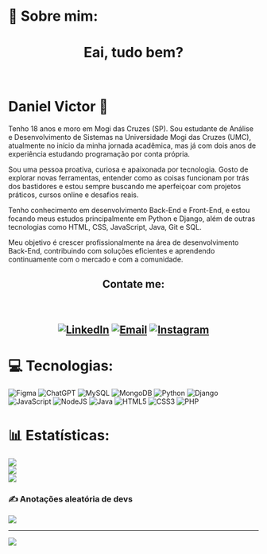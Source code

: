 # 💫 Sobre mim:
<h1 align="center">Eai, tudo bem?</h1><br>
<h1>Daniel Victor 👾</h1>

Tenho 18 anos e moro em Mogi das Cruzes (SP). Sou estudante de Análise e Desenvolvimento de Sistemas na Universidade Mogi das Cruzes (UMC), atualmente no início da minha jornada acadêmica, mas já com dois anos de experiência estudando programação por conta própria.

Sou uma pessoa proativa, curiosa e apaixonada por tecnologia. Gosto de explorar novas ferramentas, entender como as coisas funcionam por trás dos bastidores e estou sempre buscando me aperfeiçoar com projetos práticos, cursos online e desafios reais.

Tenho conhecimento em desenvolvimento Back-End e Front-End, e estou focando meus estudos principalmente em Python e Django, além de outras tecnologias como HTML, CSS, JavaScript, Java, Git e SQL.

Meu objetivo é crescer profissionalmente na área de desenvolvimento Back-End, contribuindo com soluções eficientes e aprendendo continuamente com o mercado e com a comunidade.

<h2 align="center">Contate me:

<br><p align="center">[![LinkedIn](https://img.shields.io/badge/linkedin-%230077B5.svg?style=for-the-badge&logo=linkedin&logoColor=white)](https://www.linkedin.com/in/daniel-victor-218378323) [![Email](https://img.shields.io/badge/Email-D14836?style=for-the-badge&logo=gmail&logoColor=white)](mailto:danielvcruzsiqueira@gmail.com) [![Instagram](https://img.shields.io/badge/Instagram-%23E4405F.svg?style=for-the-badge&logo=Instagram&logoColor=white)](https://www.instagram.com/danielvcruz_s2/)

# 💻 Tecnologias:
![Figma](https://img.shields.io/badge/figma-%23F24E1E.svg?style=for-the-badge&logo=figma&logoColor=white) ![ChatGPT](https://img.shields.io/badge/chatGPT-74aa9c?style=for-the-badge&logo=openai&logoColor=white)
![MySQL](https://img.shields.io/badge/mysql-4479A1.svg?style=for-the-badge&logo=mysql&logoColor=white) ![MongoDB](https://img.shields.io/badge/MongoDB-%234ea94b.svg?style=for-the-badge&logo=mongodb&logoColor=white) ![Python](https://img.shields.io/badge/python-3670A0?style=for-the-badge&logo=python&logoColor=ffdd54) ![Django](https://img.shields.io/badge/django-%23092E20.svg?style=for-the-badge&logo=django&logoColor=white) ![JavaScript](https://img.shields.io/badge/javascript-%23323330.svg?style=for-the-badge&logo=javascript&logoColor=%23F7DF1E) ![NodeJS](https://img.shields.io/badge/node.js-6DA55F?style=for-the-badge&logo=node.js&logoColor=white) ![Java](https://img.shields.io/badge/java-%23ED8B00.svg?style=for-the-badge&logo=openjdk&logoColor=white) ![HTML5](https://img.shields.io/badge/html5-%23E34F26.svg?style=for-the-badge&logo=html5&logoColor=white) ![CSS3](https://img.shields.io/badge/css3-%231572B6.svg?style=for-the-badge&logo=css3&logoColor=white) ![PHP](https://img.shields.io/badge/php-%23777BB4.svg?style=for-the-badge&logo=php&logoColor=white) 


# 📊 Estatísticas:
![](https://github-readme-stats.vercel.app/api?username=Danzz226&theme=dark&hide_border=false&include_all_commits=false&count_private=false)<br/>
![](https://nirzak-streak-stats.vercel.app/?user=Danzz226&theme=dark&hide_border=false)<br/>
![](https://github-readme-stats.vercel.app/api/top-langs/?username=Danzz226&theme=dark&hide_border=false&include_all_commits=false&count_private=false&layout=compact)

### ✍️ Anotações aleatória de devs
![](https://quotes-github-readme.vercel.app/api?type=horizontal&theme=radical)

---
[![](https://visitcount.itsvg.in/api?id=Danzz226&icon=0&color=0)](https://visitcount.itsvg.in)


